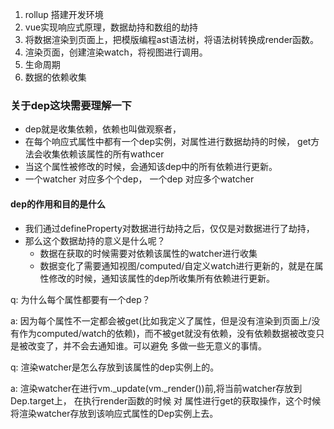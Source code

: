 1. rollup 搭建开发环境
2. vue实现响应式原理，数据劫持和数组的劫持
3. 将数据渲染到页面上，把模版编程ast语法树，将语法树转换成render函数。
4. 渲染页面，创建渲染watch，将视图进行调用。
5. 生命周期
6. 数据的依赖收集

### 关于dep这块需要理解一下
- dep就是收集依赖，依赖也叫做观察者，
- 在每个响应式属性中都有一个dep实例，对属性进行数据劫持的时候， get方法会收集依赖该属性的所有wathcer
- 当这个属性被修改的时候，会通知该dep中的所有依赖进行更新。
- 一个watcher 对应多个个dep， 一个dep 对应多个watcher

#### dep的作用和目的是什么 
  - 我们通过defineProperty对数据进行劫持之后，仅仅是对数据进行了劫持，
  - 那么这个数据劫持的意义是什么呢？
    - 数据在获取的时候需要对依赖该属性的watcher进行收集
    - 数据变化了需要通知视图/computed/自定义watch进行更新的，就是在属性修改的时候，通知该属性的dep所收集所有依赖进行更新。
    
q: 为什么每个属性都要有一个dep？

a: 因为每个属性不一定都会被get(比如我定义了属性，但是没有渲染到页面上/没有作为computed/watch的依赖)，而不被get就没有依赖，没有依赖数据被改变只是被改变了，并不会去通知谁。可以避免 多做一些无意义的事情。

q: 渲染watcher是怎么存放到该属性的dep实例上的。

a: 渲染watcher在进行vm._update(vm._render())前,将当前watcher存放到Dep.target上， 在执行render函数的时候 对 属性进行get的获取操作，这个时候将渲染watcher存放到该响应式属性的Dep实例上去。 
